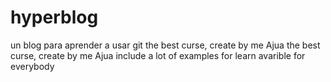 # hyperblog
un blog para aprender a usar git
the best curse, create by me Ajua
the best curse, create by me Ajua
include a lot of examples for learn
avarible for everybody
